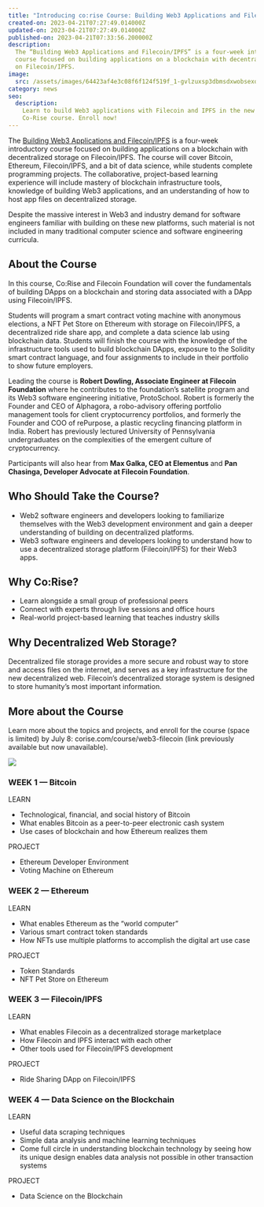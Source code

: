```yaml
---
title: "Introducing co:rise Course: Building Web3 Applications and Filecoin/IPFS"
created-on: 2023-04-21T07:27:49.014000Z
updated-on: 2023-04-21T07:27:49.014000Z
published-on: 2023-04-21T07:33:56.200000Z
description:
  The “Building Web3 Applications and Filecoin/IPFS” is a four-week introductory
  course focused on building applications on a blockchain with decentralized storage
  on Filecoin/IPFS.
image:
  src: /assets/images/64423af4e3c08f6f124f519f_1-gvlzuxsp3dbmsdxwobsexq.png
category: news
seo:
  description:
    Learn to build Web3 applications with Filecoin and IPFS in the new
    Co-Rise course. Enroll now!
---
```


The [Building Web3 Applications and Filecoin/IPFS](https://corise.com/course/web3-filecoin) is a four-week introductory course focused on building applications on a blockchain with decentralized storage on Filecoin/IPFS. The course will cover Bitcoin, Ethereum, Filecoin/IPFS, and a bit of data science, while students complete programming projects. The collaborative, project-based learning experience will include mastery of blockchain infrastructure tools, knowledge of building Web3 applications, and an understanding of how to host app files on decentralized storage.

Despite the massive interest in Web3 and industry demand for software engineers familiar with building on these new platforms, such material is not included in many traditional computer science and software engineering curricula.

## About the Course

In this course, Co:Rise and Filecoin Foundation will cover the fundamentals of building DApps on a blockchain and storing data associated with a DApp using Filecoin/IPFS.

Students will program a smart contract voting machine with anonymous elections, a NFT Pet Store on Ethereum with storage on Filecoin/IPFS, a decentralized ride share app, and complete a data science lab using blockchain data. Students will finish the course with the knowledge of the infrastructure tools used to build blockchain DApps, exposure to the Solidity smart contract language, and four assignments to include in their portfolio to show future employers.

Leading the course is **Robert Dowling, Associate Engineer at Filecoin Foundation** where he contributes to the foundation’s satellite program and its Web3 software engineering initiative, ProtoSchool. Robert is formerly the Founder and CEO of Alphagora, a robo-advisory offering portfolio management tools for client cryptocurrency portfolios, and formerly the Founder and COO of rePurpose, a plastic recycling financing platform in India. Robert has previously lectured University of Pennsylvania undergraduates on the complexities of the emergent culture of cryptocurrency.

Participants will also hear from **Max Galka, CEO at Elementus** and **Pan Chasinga, Developer Advocate at Filecoin Foundation**.

## Who Should Take the Course?

- Web2 software engineers and developers looking to familiarize themselves with the Web3 development environment and gain a deeper understanding of building on decentralized platforms.
- Web3 software engineers and developers looking to understand how to use a decentralized storage platform (Filecoin/IPFS) for their Web3 apps.

## Why Co:Rise?

- Learn alongside a small group of professional peers
- Connect with experts through live sessions and office hours
- Real-world project-based learning that teaches industry skills

## Why Decentralized Web Storage?

Decentralized file storage provides a more secure and robust way to store and access files on the internet, and serves as a key infrastructure for the new decentralized web. Filecoin’s decentralized storage system is designed to store humanity’s most important information.

## More about the Course

Learn more about the topics and projects, and enroll for the course (space is limited) by July 8: corise.com/course/web3-filecoin (link previously available but now unavailable).

![](/assets/images/image-c-05.png)

### WEEK 1 — Bitcoin

LEARN

- Technological, financial, and social history of Bitcoin
- What enables Bitcoin as a peer-to-peer electronic cash system
- Use cases of blockchain and how Ethereum realizes them

PROJECT

- Ethereum Developer Environment
- Voting Machine on Ethereum

### WEEK 2 — Ethereum

LEARN

- What enables Ethereum as the “world computer”
- Various smart contract token standards
- How NFTs use multiple platforms to accomplish the digital art use case

PROJECT

- Token Standards
- NFT Pet Store on Ethereum

### WEEK 3 — Filecoin/IPFS

LEARN

- What enables Filecoin as a decentralized storage marketplace
- How Filecoin and IPFS interact with each other
- Other tools used for Filecoin/IPFS development

PROJECT

- Ride Sharing DApp on Filecoin/IPFS

### WEEK 4 — Data Science on the Blockchain

LEARN

- Useful data scraping techniques
- Simple data analysis and machine learning techniques
- Come full circle in understanding blockchain technology by seeing how its unique design enables data analysis not possible in other transaction systems

PROJECT

- Data Science on the Blockchain
